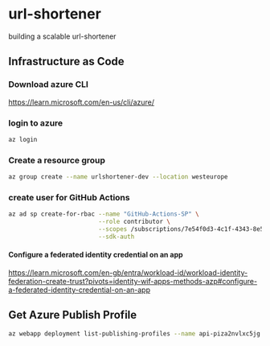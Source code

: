 # url-shortener
building a scalable url-shortener  

## Infrastructure as Code

### Download azure CLI
https://learn.microsoft.com/en-us/cli/azure/

### login to azure 
```bash
az login
```


### Create a resource group
```bash
az group create --name urlshortener-dev --location westeurope 
```

### create user for GitHub Actions
```bash
az ad sp create-for-rbac --name "GitHub-Actions-SP" \
                         --role contributor \
                         --scopes /subscriptions/7e54f0d3-4c1f-4343-8e51-a8e9e9c08cb8 \
                         --sdk-auth
```

#### Configure a federated identity credential on an app

https://learn.microsoft.com/en-gb/entra/workload-id/workload-identity-federation-create-trust?pivots=identity-wif-apps-methods-azp#configure-a-federated-identity-credential-on-an-app

## Get Azure Publish Profile

```bash
az webapp deployment list-publishing-profiles --name api-piza2nvlxc5jg --resource-group dometrain-urlshortener-dev --xml
```